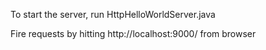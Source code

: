 To start the server, run HttpHelloWorldServer.java

Fire requests by hitting http://localhost:9000/ from browser
